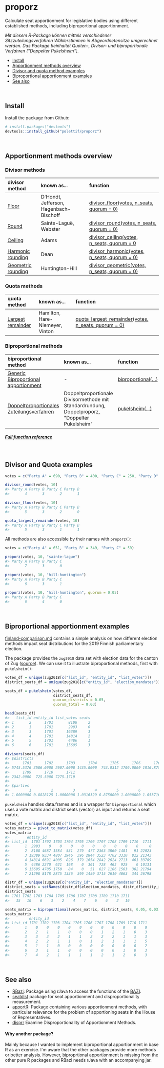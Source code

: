 # proporz

Calculate seat apportionment for legislative bodies using different established 
methods, including biproportional apportionment.

_Mit diesem R-Package können mittels verschiedener Sitzzuteilungsverfahren 
Wählerstimmen in Abgeordnetensitze umgerechnet werden. Das Package beinhaltet 
Quoten-, Divisor- und biproportionale Verfahren ("Doppelter Pukelsheim")._

- [Install](#install)
- [Apportionment methods overview](#apportionment-methods-overview)
- [Divisor and quota method examples](#divisor-and-quota-examples)
- [Biproportional apportionment examples](#biproportional-apportionment-examples)
- [See also](#see-also)

<br/>

## Install
Install the package from Github:

```r
# install.packages("devtools")
devtools::install_github("polettif/proporz")
```
<br/>

## Apportionment methods overview

### Divisor methods
| divisor method | known as... | function |
| :---|:---|:---|
| [Floor](https://en.wikipedia.org/wiki/D%27Hondt_method) | D'Hondt, Jefferson, Hagenbach-Bischoff | [divisor_floor(votes, n_seats, quorum = 0)](https://polettif.github.io/proporz/reference/divisor_floor.html)
| [Round](https://en.wikipedia.org/wiki/Webster/Sainte-Lagu%C3%AB_method) | Sainte-Laguë, Webster | [divisor_round(votes, n_seats, quorum = 0)](https://polettif.github.io/proporz/reference/divisor_round.html)
| [Ceiling](https://de.wikipedia.org/wiki/Adams-Verfahren) | Adams | [divisor_ceiling(votes, n_seats, quorum = 0](https://polettif.github.io/proporz/reference/divisor_ceiling.html)
| [Harmonic rounding](https://de.wikipedia.org/wiki/Dean-Verfahren) | Dean | [divisor_harmonic(votes, n_seats, quorum = 0)](https://polettif.github.io/proporz/reference/divisor_harmonic.html)
| [Geometric rounding](https://en.wikipedia.org/wiki/Huntington%E2%80%93Hill_method) | Huntington-Hill | [divisor_geometric(votes, n_seats, quorum = 0)](https://polettif.github.io/proporz/reference/divisor_geometric.html)

### Quota methods
| quota method | known as... | function |
| :---|:---|:---|
| [Largest remainder](https://en.wikipedia.org/wiki/Largest_remainder_method) | Hamilton, Hare-Niemeyer, Vinton | [quota_largest_remainder(votes, n_seats, quorum = 0)](https://polettif.github.io/proporz/reference/quota_largest_remainder.html)

### Biproportional methods
| biproportional method | known as... | function |
| :---|:---|:---
| [Generic Biproportional apportionment](https://en.wikipedia.org/wiki/Biproportional_apportionment) | - | [biproportional(...)](https://polettif.github.io/proporz/reference/biproportional.html)
| [Doppeltproportionales Zuteilungsverfahren](https://de.wikipedia.org/wiki/Doppeltproportionales_Zuteilungsverfahren) | Doppeltproportionale Divisormethode mit Standardrundung, Doppelproporz, "Doppelter Pukelsheim" | [pukelsheim(...)](https://polettif.github.io/proporz/reference/pukelsheim.html)

##### [Full function reference](https://polettif.github.io/proporz/reference/index.html)

<br/>

## Divisor and Quota examples
``` r
votes = c("Party A" = 690, "Party B" = 400, "Party C" = 250, "Party D" = 120)

divisor_round(votes, 10)
#> Party A Party B Party C Party D 
#>       4       3       2       1

divisor_floor(votes, 10)
#> Party A Party B Party C Party D 
#>       5       3       2       0

quota_largest_remainder(votes, 10)
#> Party A Party B Party C Party D 
#>       5       3       1       1
```

All methods are also accessible by their names with `proporz()`:
``` r
votes = c("Party A" = 651, "Party B" = 349, "Party C" = 50)

proporz(votes, 10, "sainte-lague")
#> Party A Party B Party C 
#>       7       3       0

proporz(votes, 10, "hill-huntington")
#> Party A Party B Party C 
#>       6       3       1

proporz(votes, 10, "hill-huntington", quorum = 0.05)
#> Party A Party B Party C 
#>       6       4       0
```

<br/>

## Biproportional apportionment examples

[finland-comparison.md](https://github.com/polettif/proporz/blob/master/finland-comparison.md) 
contains a simple analysis on how different election methods impact seat distributions for the 
2019 Finnish parliamentary election.

The package provides the `zug2018` data set with election data for the canton of 
Zug ([source](https://wab.zug.ch/elections/kantonsratswahl-2018/data)). 
We can use it to illustrate biproportional methods, first with `pukelsheim()`:

``` r
votes_df = unique(zug2018[c("list_id", "entity_id", "list_votes")])
district_seats_df = unique(zug2018[c("entity_id", "election_mandates")])

seats_df = pukelsheim(votes_df,
                      district_seats_df,
                      quorum_districts = 0.05,
                      quorum_total = 0.03)

head(seats_df)
#>   list_id entity_id list_votes seats
#> 1       2      1701       8108     2
#> 2       1      1701       2993     0
#> 3       3      1701      19389     3
#> 4       4      1701      14814     2
#> 5       5      1701       4486     1
#> 6       6      1701      15695     3

divisors(seats_df)
#> $districts
#>      1701      1702      1703      1704      1705      1706      1707      1708 
#> 5745.5376 3586.0000 2607.0000 1435.0000  743.0312 1709.0000 1816.8750 2561.0000 
#>      1709      1710      1711 
#> 2342.0000  725.5000 7275.1719 
#> 
#> $parties
#>         1         2         3         4         5         6         7 
#> 1.0000000 0.8828125 1.0000000 1.0316329 0.8750000 1.0000000 1.0537109
```

`pukelsheim` handles data.frames and is a wrapper for `biproportional` which
uses a vote matrix and district seats (vector) as input and returns a 
seat matrix.

``` r
votes_df = unique(zug2018[c("list_id", "entity_id", "list_votes")])
votes_matrix = pivot_to_matrix(votes_df)
votes_matrix
#>        entity_id
#> list_id  1701 1702 1703 1704 1705 1706 1707 1708 1709 1710  1711
#>       1  2993    0    0    0    0    0    0    0    0    0     0
#>       2  8108 4687 1584  531  279  477 2363 3860 1481   91 22023
#>       3 19389 9334 4807 1946  396 2844 3523 4702 3310  812 21343
#>       4 14814 6691 4005  826  379 1654 2842 2624 2713  461 33789
#>       5  4486 2270  621  198    0  361  728  465  925    0 10131
#>       6 15695 4705 1750   84    0   51  627 1106 1563  302 21794
#>       7 21298 8178 2875 1336  399 1450 3715 2610 4063  344 26798

distr_df = unique(zug2018[c("entity_id", "election_mandates")])
district_seats = setNames(distr_df$election_mandates, distr_df$entity_id)
district_seats
#> 1701 1702 1703 1704 1705 1706 1707 1708 1709 1710 1711 
#>   15   10    6    3    2    4    7    6    6    2   19

seats_matrix = biproportional(votes_matrix, district_seats, 0.05, 0.03)
seats_matrix
#>         entity_id
#> list_id 1701 1702 1703 1704 1705 1706 1707 1708 1709 1710 1711
#>       1    0    0    0    0    0    0    0    0    0    0    0
#>       2    2    1    1    0    0    0    1    2    1    0    3
#>       3    3    3    2    1    1    2    2    2    1    1    3
#>       4    2    2    1    1    0    1    2    1    1    1    5
#>       5    1    1    0    0    0    0    0    0    0    0    2
#>       6    3    1    1    0    0    0    0    0    1    0    3
#>       7    4    2    1    1    1    1    2    1    2    0    3
```

<br/>

## See also

- [RBazi](https://www.math.uni-augsburg.de/htdocs/emeriti/pukelsheim/bazi/RBazi.html): Package using rJava to access the functions of the [BAZI](https://www.math.uni-augsburg.de/htdocs/emeriti/pukelsheim/bazi/welcome.html).
- [seatdist](https://github.com/jmedzihorsky/seatdist) package for seat apportionment and disproportionality measurement.
- [apportR](https://github.com/jalapic/apportR): Package containing various apportionment methods, with particular relevance for the problem of apportioning seats in the House of Representatives.
- [disprr](https://github.com/pierzgal/disprr) Examine Disproportionality of Apportionment Methods.

#### Why another package?
Mainly because I wanted to implement biproportional apportionment in base R as 
an exercise. I'm aware that the other packages provide more methods or better 
analysis. However, biproprtional apportionment is missing from the other 
pure R packages and RBazi needs rJava with an accompanying jar.
